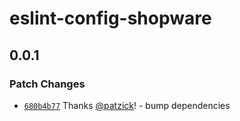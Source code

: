# eslint-config-shopware

## 0.0.1

### Patch Changes

- [`680b4b77`](https://github.com/shopware/frontends/commit/680b4b778859f5f2fdf2325ce349f5534d3b965f) Thanks [@patzick](https://github.com/patzick)! - bump dependencies
